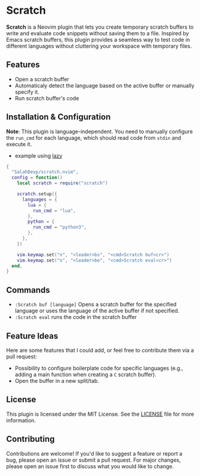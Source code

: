 # Scratch

**Scratch** is a Neovim plugin that lets you create temporary scratch buffers to write and evaluate code snippets without saving them to a file. Inspired by Emacs scratch buffers, this plugin provides a seamless way to test code in different languages without cluttering your workspace with temporary files.

## Features

- Open a scratch buffer
- Automaticaly detect the language based on the active buffer or manually specify it.
- Run scratch buffer's code

## Installation & Configuration

**Note**: This plugin is language-independent. You need to manually configure the `run_cmd` for each language, which should read code from `stdin` and execute it.

- example using [lazy](https://github.com/folke/lazy.nvim)

```lua
{
  "SalahDevp/scratch.nvim",
  config = function()
    local scratch = require("scratch")

    scratch.setup({
      languages = {
        lua = {
          run_cmd = "lua",
        },
        python = {
          run_cmd = "python3",
        },
      },
    })

    vim.keymap.set("n", "<leader>bs", "<cmd>Scratch buf<cr>")
    vim.keymap.set("n", "<leader>be", "<cmd>Scratch eval<cr>")
  end,
}
```

## Commands

- `:Scratch buf [language]` Opens a scratch buffer for the specified language or uses the language of the active buffer if not specified.
- `:Scratch eval` runs the code in the scratch buffer

## Feature Ideas

Here are some features that I could add, or feel free to contribute them via a pull request:

- Possibility to configure boilerplate code for specific languages (e.g., adding a main function when creating a `C` scratch buffer).
- Open the buffer in a new split/tab.

## License

This plugin is licensed under the MIT License. See the [LICENSE](LICENSE) file for more information.

## Contributing

Contributions are welcome! If you'd like to suggest a feature or report a bug, please open an issue or submit a pull request. For major changes, please open an issue first to discuss what you would like to change.
